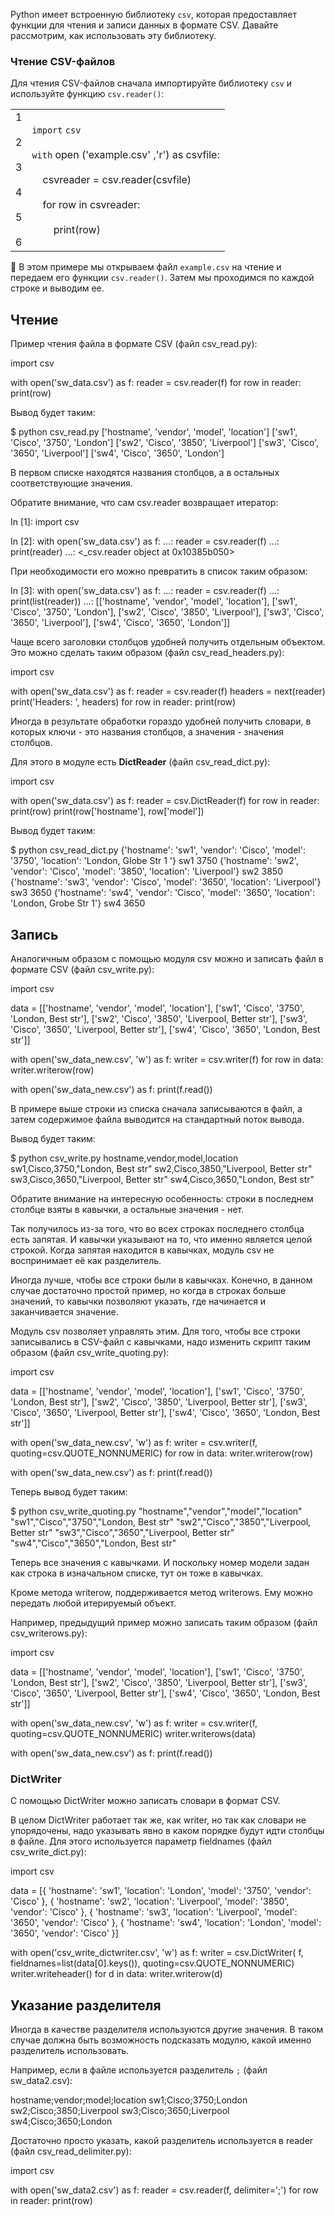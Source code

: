 Python имеет встроенную библиотеку `csv`, которая предоставляет функции для чтения и записи данных в формате CSV. Давайте рассмотрим, как использовать эту библиотеку.

### Чтение CSV-файлов

Для чтения CSV-файлов сначала импортируйте библиотеку `csv` и используйте функцию `csv.reader()`:

|   |   |
|---|---|
|1<br><br>2<br><br>3<br><br>4<br><br>5<br><br>6|`import` `csv`<br><br>`with`  open ('example.csv' ,'r') as csvfile:<br><br>    csvreader = csv.reader(csvfile)<br><br>    for row in csvreader:<br><br>        print(row) |

📝 В этом примере мы открываем файл `example.csv` на чтение и передаем его функции `csv.reader()`. Затем мы проходимся по каждой строке и выводим ее.

## Чтение

Пример чтения файла в формате CSV (файл csv_read.py):

import csv

with open('sw_data.csv') as f:
    reader = csv.reader(f)
    for row in reader:
        print(row)

Вывод будет таким:

$ python csv_read.py
['hostname', 'vendor', 'model', 'location']
['sw1', 'Cisco', '3750', 'London']
['sw2', 'Cisco', '3850', 'Liverpool']
['sw3', 'Cisco', '3650', 'Liverpool']
['sw4', 'Cisco', '3650', 'London']

В первом списке находятся названия столбцов, а в остальных соответствующие значения.

Обратите внимание, что сам csv.reader возвращает итератор:

In [1]: import csv

In [2]: with open('sw_data.csv') as f:
   ...:     reader = csv.reader(f)
   ...:     print(reader)
   ...:
<_csv.reader object at 0x10385b050>

При необходимости его можно превратить в список таким образом:

In [3]: with open('sw_data.csv') as f:
   ...:     reader = csv.reader(f)
   ...:     print(list(reader))
   ...:
[['hostname', 'vendor', 'model', 'location'], ['sw1', 'Cisco', '3750', 'London'], ['sw2', 'Cisco', '3850', 'Liverpool'], ['sw3', 'Cisco', '3650', 'Liverpool'], ['sw4', 'Cisco', '3650', 'London']]

Чаще всего заголовки столбцов удобней получить отдельным объектом. Это можно сделать таким образом (файл csv_read_headers.py):

import csv

with open('sw_data.csv') as f:
    reader = csv.reader(f)
    headers = next(reader)
    print('Headers: ', headers)
    for row in reader:
        print(row)

Иногда в результате обработки гораздо удобней получить словари, в которых ключи - это названия столбцов, а значения - значения столбцов.

Для этого в модуле есть **DictReader** (файл csv_read_dict.py):

import csv

with open('sw_data.csv') as f:
    reader = csv.DictReader(f)
    for row in reader:
        print(row)
        print(row['hostname'], row['model'])

Вывод будет таким:

$ python csv_read_dict.py
{'hostname': 'sw1', 'vendor': 'Cisco', 'model': '3750', 'location': 'London, Globe Str 1 '}
sw1 3750
{'hostname': 'sw2', 'vendor': 'Cisco', 'model': '3850', 'location': 'Liverpool'}
sw2 3850
{'hostname': 'sw3', 'vendor': 'Cisco', 'model': '3650', 'location': 'Liverpool'}
sw3 3650
{'hostname': 'sw4', 'vendor': 'Cisco', 'model': '3650', 'location': 'London, Grobe Str 1'}
sw4 3650

## Запись

Аналогичным образом с помощью модуля csv можно и записать файл в формате CSV (файл csv_write.py):

import csv

data = [['hostname', 'vendor', 'model', 'location'],
        ['sw1', 'Cisco', '3750', 'London, Best str'],
        ['sw2', 'Cisco', '3850', 'Liverpool, Better str'],
        ['sw3', 'Cisco', '3650', 'Liverpool, Better str'],
        ['sw4', 'Cisco', '3650', 'London, Best str']]

with open('sw_data_new.csv', 'w') as f:
    writer = csv.writer(f)
    for row in data:
        writer.writerow(row)

with open('sw_data_new.csv') as f:
    print(f.read())

В примере выше строки из списка сначала записываются в файл, а затем содержимое файла выводится на стандартный поток вывода.

Вывод будет таким:

$ python csv_write.py
hostname,vendor,model,location
sw1,Cisco,3750,"London, Best str"
sw2,Cisco,3850,"Liverpool, Better str"
sw3,Cisco,3650,"Liverpool, Better str"
sw4,Cisco,3650,"London, Best str"

Обратите внимание на интересную особенность: строки в последнем столбце взяты в кавычки, а остальные значения - нет.

Так получилось из-за того, что во всех строках последнего столбца есть запятая. И кавычки указывают на то, что именно является целой строкой. Когда запятая находится в кавычках, модуль csv не воспринимает её как разделитель.

Иногда лучше, чтобы все строки были в кавычках. Конечно, в данном случае достаточно простой пример, но когда в строках больше значений, то кавычки позволяют указать, где начинается и заканчивается значение.

Модуль csv позволяет управлять этим. Для того, чтобы все строки записывались в CSV-файл с кавычками, надо изменить скрипт таким образом (файл csv_write_quoting.py):

import csv

data = [['hostname', 'vendor', 'model', 'location'],
        ['sw1', 'Cisco', '3750', 'London, Best str'],
        ['sw2', 'Cisco', '3850', 'Liverpool, Better str'],
        ['sw3', 'Cisco', '3650', 'Liverpool, Better str'],
        ['sw4', 'Cisco', '3650', 'London, Best str']]

with open('sw_data_new.csv', 'w') as f:
    writer = csv.writer(f, quoting=csv.QUOTE_NONNUMERIC)
    for row in data:
        writer.writerow(row)

with open('sw_data_new.csv') as f:
    print(f.read())

Теперь вывод будет таким:

$ python csv_write_quoting.py
"hostname","vendor","model","location"
"sw1","Cisco","3750","London, Best str"
"sw2","Cisco","3850","Liverpool, Better str"
"sw3","Cisco","3650","Liverpool, Better str"
"sw4","Cisco","3650","London, Best str"

Теперь все значения с кавычками. И поскольку номер модели задан как строка в изначальном списке, тут он тоже в кавычках.

Кроме метода writerow, поддерживается метод writerows. Ему можно передать любой итерируемый объект.

Например, предыдущий пример можно записать таким образом (файл csv_writerows.py):

import csv

data = [['hostname', 'vendor', 'model', 'location'],
        ['sw1', 'Cisco', '3750', 'London, Best str'],
        ['sw2', 'Cisco', '3850', 'Liverpool, Better str'],
        ['sw3', 'Cisco', '3650', 'Liverpool, Better str'],
        ['sw4', 'Cisco', '3650', 'London, Best str']]

with open('sw_data_new.csv', 'w') as f:
    writer = csv.writer(f, quoting=csv.QUOTE_NONNUMERIC)
    writer.writerows(data)

with open('sw_data_new.csv') as f:
    print(f.read())

### DictWriter

С помощью DictWriter можно записать словари в формат CSV.

В целом DictWriter работает так же, как writer, но так как словари не упорядочены, надо указывать явно в каком порядке будут идти столбцы в файле. Для этого используется параметр fieldnames (файл csv_write_dict.py):

import csv

data = [{
    'hostname': 'sw1',
    'location': 'London',
    'model': '3750',
    'vendor': 'Cisco'
}, {
    'hostname': 'sw2',
    'location': 'Liverpool',
    'model': '3850',
    'vendor': 'Cisco'
}, {
    'hostname': 'sw3',
    'location': 'Liverpool',
    'model': '3650',
    'vendor': 'Cisco'
}, {
    'hostname': 'sw4',
    'location': 'London',
    'model': '3650',
    'vendor': 'Cisco'
}]

with open('csv_write_dictwriter.csv', 'w') as f:
    writer = csv.DictWriter(
        f, fieldnames=list(data[0].keys()), quoting=csv.QUOTE_NONNUMERIC)
    writer.writeheader()
    for d in data:
        writer.writerow(d)

## Указание разделителя

Иногда в качестве разделителя используются другие значения. В таком случае должна быть возможность подсказать модулю, какой именно разделитель использовать.

Например, если в файле используется разделитель `;` (файл sw_data2.csv):

hostname;vendor;model;location
sw1;Cisco;3750;London
sw2;Cisco;3850;Liverpool
sw3;Cisco;3650;Liverpool
sw4;Cisco;3650;London

Достаточно просто указать, какой разделитель используется в reader (файл csv_read_delimiter.py):

import csv

with open('sw_data2.csv') as f:
    reader = csv.reader(f, delimiter=';')
    for row in reader:
        print(row)